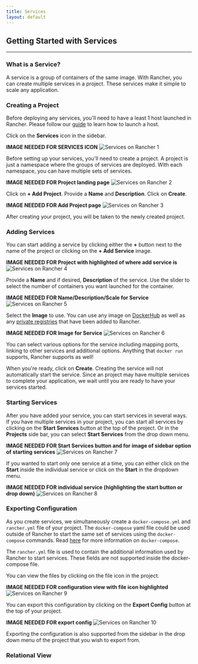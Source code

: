 ```yaml
---
title: Services
layout: default
---
```


## Getting Started with Services
---

### What is a Service? 

A service is a group of containers of the same image. With Rancher, you can create multiple services in a project. These services make it simple to scale any application. 

### Creating a Project

Before deploying any services, you'll need to have a least 1 host launched in Rancher. Please follow our [guide]({{site.baseurl}}/getting-started/hosts) to learn how to launch a host.

Click on the **Services** icon in the sidebar.

**IMAGE NEEDED FOR SERVICES ICON**
![Services on Rancher 1]({{site.baseurl}}/img/Rancher_services1.png)

Before setting up your services, you'll need to create a project. A project is just a namespace where the groups of services are deployed. With each namespace, you can have multiple sets of services. 

**IMAGE NEEDED FOR Project landing page**
![Services on Rancher 2]({{site.baseurl}}/img/Rancher_services2.png)

Click on **+ Add Project**. Provide a **Name** and **Description**. Click on **Create**.

**IMAGE NEEDED FOR Add Project page**
![Services on Rancher 3]({{site.baseurl}}/img/Rancher_services3.png)

After creating your project, you will be taken to the newly created project. 


### Adding Services

You can start adding a service by clicking either the **+** button next to the name of the project or clicking on the **+ Add Service** image. 

**IMAGE NEEDED FOR Project with highlighted of where add service is**
![Services on Rancher 4]({{site.baseurl}}/img/Rancher_services4.png)

Provide a **Name** and if desired, **Description** of the service. Use the slider to select the number of containers you want launched for the container. 

**IMAGE NEEDED FOR Name/Description/Scale for Service**
![Services on Rancher 5]({{site.baseurl}}/img/Rancher_services5.png)

Select the **Image** to use. You can use any image on [DockerHub](https://hub.docker.com/) as well as any [private registries]({{site.baseurl}}/registries) that have been added to Rancher.

**IMAGE NEEDED FOR Image for Service**
![Services on Rancher 6]({{site.baseurl}}/img/Rancher_services6.png)

You can select various options for the service including mapping ports, linking to other services and additional options. Anything that `docker run` supports, Rancher supports as well!

When you're ready, click on **Create**. Creating the service will not automatically start the service. Since an project may have multiple services to complete your application, we wait until you are ready to have your services started.

### Starting Services

After you have added your service, you can start services in several ways. If you have multiple services in your project, you can start all services by clicking on the **Start Services** button at the top of the project. Or in the **Projects** side bar, you can select **Start Services** from the drop down menu.

**IMAGE NEEDED FOR Start Services button and for image of sidebar option of starting services**
![Services on Rancher 7]({{site.baseurl}}/img/Rancher_services7.png)

If you wanted to start only one service at a time, you can either click on the **Start** inside the individual service or click on the **Start** in the dropdown menu.

**IMAGE NEEDED FOR individual service (highlighting the start button or drop down)**
![Services on Rancher 8]({{site.baseurl}}/img/Rancher_services8.png)

### Exporting Configuration
As you create services, we simultaneously create a `docker-compose.yml` and `rancher.yml` file of your project. The `docker-compose` yaml file could be used outside of Rancher to start the same set of services using the `docker-compose` commands. Read [here](https://docs.docker.com/compose/) for more information on `docker-compose`. 

The `rancher.yml` file is used to contain the additional information used by Rancher to start services. These fields are not supported inside the docker-compose file.

You can view the files by clicking on the file icon in the project.

**IMAGE NEEDED FOR configuration view with file icon highlighted**
![Services on Rancher 9]({{site.baseurl}}/img/Rancher_services9.png)

You can export this configuration by clicking on the **Export Config** button at the top of your project. 

**IMAGE NEEDED FOR export config**
![Services on Rancher 10]({{site.baseurl}}/img/Rancher_services10.png)

Exporting the configuration is also supported from the sidebar in the drop down menu of the project that you wish to export from.

### Relational View 










